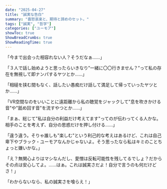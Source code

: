 ```yaml
---
date: "2025-04-27"
title: "誠実な告白"
summary: "喜怒哀楽と、期待と諦めのセット。"
tags: ["誠実", "哲学"]
categories: ["ユーモア"]
showToc: true
ShowBreadCrumbs: true
ShowReadingTime: true
---
```


「今まで出会った相容れない人？そうだなぁ……」

「３人で話し始めようと思ったらいきなり”一緒に〇〇行きません？”って私の存在を無視して即ナンパするヤツとか……」

「相槌を挟む間もなく、話したい愚痴だけ話して満足して帰っていったヤツとか……」

「VR空間なのをいいことに遠距離から私の聴覚をジャックして"息を吹きかける音"や"舐め回す音"を流すやつとか……」

「まぁ、総じて"私は自分の利益だけ考えてます"ってのが伝わってくる人かな。相手のことを考えず、自分の思惑だけを押し付ける……」

「違う違う。そりゃ誰しも"楽しむ"という利己的な考えはあるけど、これは自己卑下やブラック・ユーモアなんかじゃないよ。そう思ったなら私はキミのことちょっと嫌いかな。」

「え？無関心よりはマシなんだし、愛憎は反転可能性を残してるでしょ？だからその点は安心してよ。……はぁ。これは誠実さだよ！自分で言うのも何だけどさ！」

「わからないなら、私の誠実さを喰らえ！」
